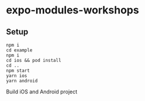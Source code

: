 # expo-modules-workshops

## Setup

```
npm i
cd example
npm i
cd ios && pod install
cd ..
npm start
yarn ios
yarn android
```
Build iOS and Android project

